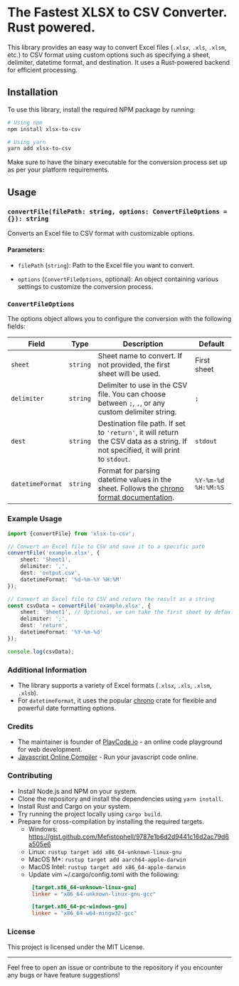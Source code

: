 # The Fastest XLSX to CSV Converter. Rust powered.

This library provides an easy way to convert Excel files (`.xlsx`, `.xls`, `.xlsm`, etc.) to CSV format using custom
options such as specifying a sheet, delimiter, datetime format, and destination. It uses a Rust-powered backend for
efficient processing.

## Installation

To use this library, install the required NPM package by running:

```bash
# Using npm
npm install xlsx-to-csv

# Using yarn
yarn add xlsx-to-csv
```

Make sure to have the binary executable for the conversion process set up as per your platform requirements.

## Usage

### `convertFile(filePath: string, options: ConvertFileOptions = {}): string`

Converts an Excel file to CSV format with customizable options.

#### Parameters:

- `filePath` (`string`): Path to the Excel file you want to convert.

- `options` (`ConvertFileOptions`, optional): An object containing various settings to customize the conversion process.

### `ConvertFileOptions`

The options object allows you to configure the conversion with the following fields:

| Field            | Type     | Description                                                                                                                                                  | Default             |
|------------------|----------|--------------------------------------------------------------------------------------------------------------------------------------------------------------|---------------------|
| `sheet`          | `string` | Sheet name to convert. If not provided, the first sheet will be used.                                                                                        | First sheet         |
| `delimiter`      | `string` | Delimiter to use in the CSV file. You can choose between `;`, `,`, or any custom delimiter string.                                                           | `;`                 |
| `dest`           | `string` | Destination file path. If set to `'return'`, it will return the CSV data as a string. If not specified, it will print to `stdout`.                           | `stdout`            |
| `datetimeFormat` | `string` | Format for parsing datetime values in the sheet. Follows the [chrono format documentation](https://docs.rs/chrono/latest/chrono/format/strftime/index.html). | `%Y-%m-%d %H:%M:%S` |

### Example Usage

```typescript
import {convertFile} from 'xlsx-to-csv';

// Convert an Excel file to CSV and save it to a specific path
convertFile('example.xlsx', {
    sheet: 'Sheet1',
    delimiter: ',',
    dest: 'output.csv',
    datetimeFormat: '%d-%m-%Y %H:%M'
});

// Convert an Excel file to CSV and return the result as a string
const csvData = convertFile('example.xlsx', {
    sheet: 'Sheet1', // Optional, we can take the first sheet by default
    delimiter: ';',
    dest: 'return',
    datetimeFormat: '%Y-%m-%d'
});

console.log(csvData);
```

### Additional Information

- The library supports a variety of Excel formats (`.xlsx`, `.xls`, `.xlsm`, `.xlsb`).
- For `datetimeFormat`, it uses the popular [chrono](https://docs.rs/chrono) crate for flexible and powerful date
  formatting options.

### Credits

- The maintainer is founder of [PlayCode.io](https://playcode.io) - an online code playground for web development.
- [Javascript Online Compiler](https://playcode.io/javascript-compiler) - Run your javascript code online.

### Contributing

- Install Node.js and NPM on your system.
- Clone the repository and install the dependencies using `yarn install`.
- Install Rust and Cargo on your system.
- Try running the project locally using `cargo build`.
- Prepare for cross-compilation by installing the required targets.
  - Windows: https://gist.github.com/Mefistophell/9787e1b6d2d9441c16d2ac79d6a505e6
  - Linux: `rustup target add x86_64-unknown-linux-gnu`
  - MacOS M*: `rustup target add aarch64-apple-darwin`
  - MacOS Intel: `rustup target add x86_64-apple-darwin`
  - Update vim ~/.cargo/config.toml with the following:
    ```toml
     [target.x86_64-unknown-linux-gnu]
     linker = "x86_64-unknown-linux-gnu-gcc"
  
     [target.x86_64-pc-windows-gnu]
     linker = "x86_64-w64-mingw32-gcc"
    ```

### License

This project is licensed under the MIT License.

---

Feel free to open an issue or contribute to the repository if you encounter any bugs or have feature suggestions!

